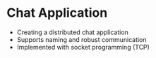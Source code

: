# Chat Application
  - Creating a distributed chat application
  - Supports naming and robust communication
  - Implemented with socket programming (TCP)
